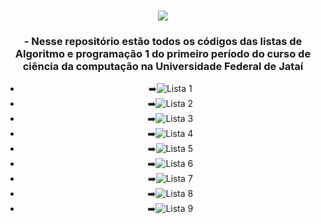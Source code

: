 


###
<div align="center">
<img src= "https://github.com/LucasFreitas1307/AP1-projects-/assets/167094976/6ce4e458-53e5-437d-b4c3-2bd12bd1eca0"

###

<div align="center">
</div>



### - Nesse repositório estão todos os códigos das listas de Algoritmo e programação 1 do primeiro período do curso de ciência da computação na Universidade Federal de Jataí

- ➡️![Lista 1](https://github.com/LucasFreitas1307/AP1-projects-/tree/main/lista1)
- ➡️![Lista 2](https://github.com/LucasFreitas1307/AP1-projects-/tree/main/Lista2)
- ➡️![Lista 3](https://github.com/LucasFreitas1307/AP1-projects-/tree/main/lista3)
- ➡️![Lista 4](https://github.com/LucasFreitas1307/AP1-projects-/tree/main/lista4)
- ➡️![Lista 5](https://github.com/LucasFreitas1307/AP1-projects-/tree/main/lista6)
- ➡️![Lista 6](https://github.com/LucasFreitas1307/AP1-projects-/tree/main/lista7A)
- ➡️![Lista 7](https://github.com/LucasFreitas1307/AP1-projects-/blob/main/lista7B)
- ➡️![Lista 8](https://github.com/LucasFreitas1307/AP1-projects-/tree/main/Lista8)
- ➡️![Lista 9](https://github.com/LucasFreitas1307/AP1-projects-/tree/main/lista9)




